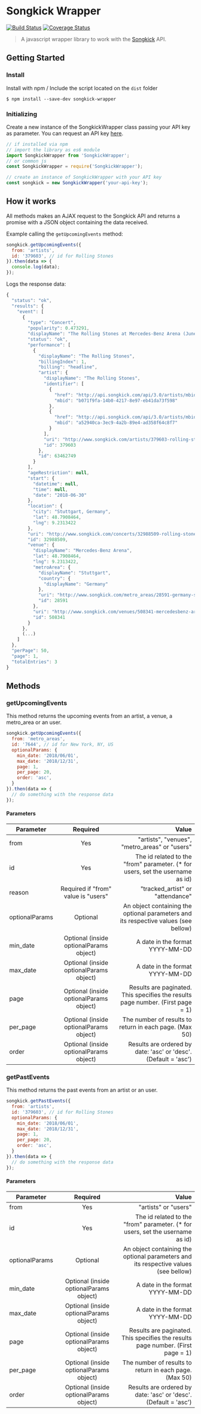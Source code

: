 # Songkick Wrapper

[![Build Status](https://travis-ci.org/pedromuraki/songkick-wrapper.svg?branch=master)](https://travis-ci.org/pedromuraki/songkick-wrapper)
[![Coverage Status](https://coveralls.io/repos/github/pedromuraki/songkick-wrapper/badge.svg?branch=master)](https://coveralls.io/github/pedromuraki/songkick-wrapper?branch=master)

> A javascript wrapper library to work with the [Songkick](https://www.songkick.com/) API.

## Getting Started

### Install

Install with npm / Include the script located on the `dist` folder

````
$ npm install --save-dev songkick-wrapper
````

### Initializing

Create a new instance of the SongkickWrapper class passing your API key as parameter. You can request an API key [here](https://www.songkick.com/api_key_requests/new).

```js
// if installed via npm
// import the library as es6 module
import SongkickWrapper from 'SongkickWrapper';
// or common js
const SongkickWrapper = require('SongkickWrapper');

// create an instance of SongkickWrapper with your API key
const songkick = new SongkickWrapper('your-api-key');
```

## How it works

All methods makes an AJAX request to the Songkick API and returns a promise with a JSON object containing the data received.

Example calling the `getUpcomingEvents` method:

```js
songkick.getUpcomingEvents({
  from: 'artists',
  id: '379603', // id for Rolling Stones
}).then(data => {
  console.log(data);
});
```
Logs the response data:

```js
{
  "status": "ok",
  "results": {
    "event": [
      {
        "type": "Concert",
        "popularity": 0.473291,
        "displayName": "The Rolling Stones at Mercedes-Benz Arena (June 30, 2018)",
        "status": "ok",
        "performance": [
          {
            "displayName": "The Rolling Stones",
            "billingIndex": 1,
            "billing": "headline",
            "artist": {
              "displayName": "The Rolling Stones",
              "identifier": [
                {
                  "href": "http://api.songkick.com/api/3.0/artists/mbid:b071f9fa-14b0-4217-8e97-eb41da73f598.json",
                  "mbid": "b071f9fa-14b0-4217-8e97-eb41da73f598"
                },
                {
                  "href": "http://api.songkick.com/api/3.0/artists/mbid:a52940ca-3ec9-4a2b-89e4-ad358f64c8f7.json",
                  "mbid": "a52940ca-3ec9-4a2b-89e4-ad358f64c8f7"
                }
              ],
              "uri": "http://www.songkick.com/artists/379603-rolling-stones?utm_source=48647&utm_medium=partner",
              "id": 379603
            },
            "id": 63462749
          }
        ],
        "ageRestriction": null,
        "start": {
          "datetime": null,
          "time": null,
          "date": "2018-06-30"
        },
        "location": {
          "city": "Stuttgart, Germany",
          "lat": 48.7908464,
          "lng": 9.2313422
        },
        "uri": "http://www.songkick.com/concerts/32988509-rolling-stones-at-mercedesbenz-arena?utm_source=48647&utm_medium=partner",
        "id": 32988509,
        "venue": {
          "displayName": "Mercedes-Benz Arena",
          "lat": 48.7908464,
          "lng": 9.2313422,
          "metroArea": {
            "displayName": "Stuttgart",
            "country": {
              "displayName": "Germany"
            },
            "uri": "http://www.songkick.com/metro_areas/28591-germany-stuttgart?utm_source=48647&utm_medium=partner",
            "id": 28591
          },
          "uri": "http://www.songkick.com/venues/508341-mercedesbenz-arena?utm_source=48647&utm_medium=partner",
          "id": 508341
        }
      },
      (...)
    ]
  },
  "perPage": 50,
  "page": 1,
  "totalEntries": 3
}
```

## Methods

### getUpcomingEvents
This method returns the upcoming events from an artist, a venue, a metro_area or an user.

```js
songkick.getUpcomingEvents({
  from: 'metro_areas',
  id: '7644', // id for New York, NY, US
  optionalParams: {
    min_date: '2018/06/01',
    max_date: '2018/12/31',
    page: 1,
    per_page: 20,
    order: 'asc',
  }
}).then(data => {
  // do something with the response data
});
```
#### Parameters
| Parameter      | Required                                | Value                                                                                                  |
|----------------|:---------------------------------------:|-------------------------------------------------------------------------------------------------------:|
| from           | Yes                                     | "artists", "venues", "metro_areas" or "users"                                                          |
| id             | Yes                                     | The id related to the "from" parameter. (* for users, set the username as id)                          |
| reason         | Required if "from" value is "users"     | "tracked_artist" or "attendance"                                                                       |
| optionalParams | Optional                                | An object containing the optional parameters and its respective values (see bellow)                    |
| min_date       | Optional (inside optionalParams object) | A date in the format YYYY-MM-DD                                                                        |
| max_date       | Optional (inside optionalParams object) | A date in the format YYYY-MM-DD                                                                        |
| page           | Optional (inside optionalParams object) | Results are paginated. This specifies the results page number. (First page = 1)                        |
| per_page       | Optional (inside optionalParams object) | The number of results to return in each page. (Max 50)                                                 |
| order          | Optional (inside optionalParams object) | Results are ordered by date: 'asc' or 'desc'. (Default = 'asc')                                        |



### getPastEvents
This method returns the past events from an artist or an user.

```js
songkick.getPastEvents({
  from: 'artists',
  id: '379603', // id for Rolling Stones
  optionalParams: {
    min_date: '2018/06/01',
    max_date: '2018/12/31',
    page: 1,
    per_page: 20,
    order: 'asc',
  }
}).then(data => {
  // do something with the response data
});
```

#### Parameters
| Parameter      | Required                                | Value                                                                                                  |
|----------------|:---------------------------------------:|-------------------------------------------------------------------------------------------------------:|
| from           | Yes                                     | "artists" or "users"                                                          |
| id             | Yes                                     | The id related to the "from" parameter. (* for users, set the username as id)                          |
| optionalParams | Optional                                | An object containing the optional parameters and its respective values (see bellow)                    |
| min_date       | Optional (inside optionalParams object) | A date in the format YYYY-MM-DD                                                                        |
| max_date       | Optional (inside optionalParams object) | A date in the format YYYY-MM-DD                                                                        |
| page           | Optional (inside optionalParams object) | Results are paginated. This specifies the results page number. (First page = 1)                        |
| per_page       | Optional (inside optionalParams object) | The number of results to return in each page. (Max 50)                                                 |
| order          | Optional (inside optionalParams object) | Results are ordered by date: 'asc' or 'desc'. (Default = 'asc')                                        |
